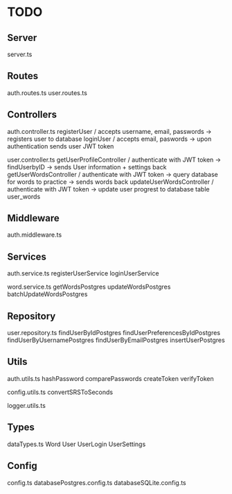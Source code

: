 # TODO

## Server
  server.ts

## Routes
  auth.routes.ts 
  user.routes.ts 

## Controllers
  auth.controller.ts
    registerUser / accepts username, email, passwords -> registers user to database
    loginUser / accepts email, paswords -> upon authentication sends user JWT token

  user.controller.ts
    getUserProfileController / authenticate with JWT token -> findUserbyID -> sends User information + settings back
    getUserWordsController / authenticate with JWT token -> query database for words to practice -> sends words back
    updateUserWordsController / authenticate with JWT token -> update user progrest to database table user_words

## Middleware
  auth.middleware.ts

## Services
  auth.service.ts
    registerUserService 
    loginUserService

  word.service.ts
    getWordsPostgres
    updateWordsPostgres
    batchUpdateWordsPostgres

## Repository
  user.repository.ts
    findUserByIdPostgres
    findUserPreferencesByIdPostgres
    findUserByUsernamePostgres
    findUserByEmailPostgres
    insertUserPostgres

## Utils
  auth.utils.ts
    hashPassword
    comparePasswords
    createToken 
    verifyToken

  config.utils.ts
    convertSRSToSeconds

  logger.utils.ts

## Types
  dataTypes.ts
    Word
    User
    UserLogin
    UserSettings

## Config
  config.ts
  databasePostgres.config.ts
  databaseSQLite.config.ts
